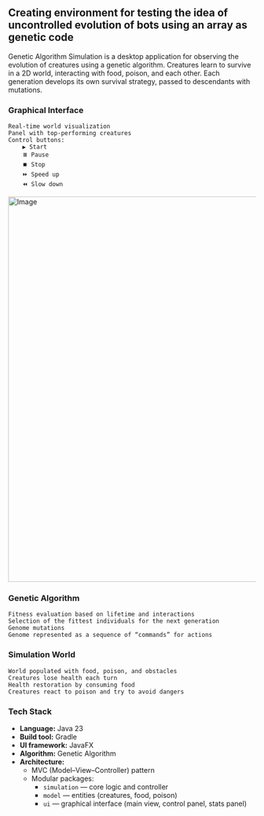 ## Сreating environment for testing the idea of uncontrolled evolution of bots using an array as genetic code

Genetic Algorithm Simulation is a desktop application for observing the evolution of creatures using a genetic algorithm.
Creatures learn to survive in a 2D world, interacting with food, poison, and each other.
Each generation develops its own survival strategy, passed to descendants with mutations.

### Graphical Interface
    Real-time world visualization
    Panel with top-performing creatures
    Control buttons:
        ▶️ Start
        ⏸️ Pause
        ⏹️ Stop
        ⏩ Speed up
        ⏪ Slow down

<img width="1372" height="785" alt="Image" src="https://github.com/user-attachments/assets/78c444b4-0360-40b7-a53b-dad4213fbb3b" />  

### Genetic Algorithm
    Fitness evaluation based on lifetime and interactions
    Selection of the fittest individuals for the next generation
    Genome mutations
    Genome represented as a sequence of “commands” for actions

### Simulation World
    World populated with food, poison, and obstacles
    Creatures lose health each turn
    Health restoration by consuming food
    Creatures react to poison and try to avoid dangers

###  Tech Stack

- **Language:** Java 23
- **Build tool:** Gradle
- **UI framework:** JavaFX
- **Algorithm:** Genetic Algorithm
- **Architecture:**
  - MVC (Model–View–Controller) pattern
  - Modular packages:
    - `simulation` — core logic and controller
    - `model` — entities (creatures, food, poison)
    - `ui` — graphical interface (main view, control panel, stats panel)  
